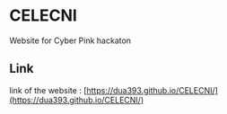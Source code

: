 # CELECNI
Website for Cyber Pink hackaton

## Link
link of the website : [https://dua393.github.io/CELECNI/](https://dua393.github.io/CELECNI/)
